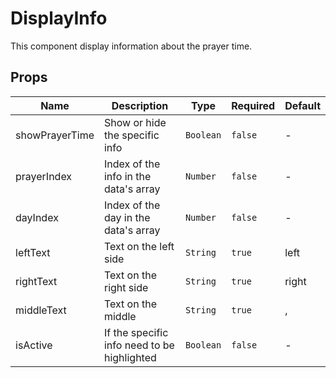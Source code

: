 # DisplayInfo

This component display information about the prayer time.

## Props

<!-- @vuese:DisplayInfo:props:start -->

| Name           | Description                                 | Type      | Required | Default |
| -------------- | ------------------------------------------- | --------- | -------- | ------- |
| showPrayerTime | Show or hide the specific info              | `Boolean` | `false`  | -       |
| prayerIndex    | Index of the info in the data's array       | `Number`  | `false`  | -       |
| dayIndex       | Index of the day in the data's array        | `Number`  | `false`  | -       |
| leftText       | Text on the left side                       | `String`  | `true`   | left    |
| rightText      | Text on the right side                      | `String`  | `true`   | right   |
| middleText     | Text on the middle                          | `String`  | `true`   | ,       |
| isActive       | If the specific info need to be highlighted | `Boolean` | `false`  | -       |

<!-- @vuese:DisplayInfo:props:end -->
